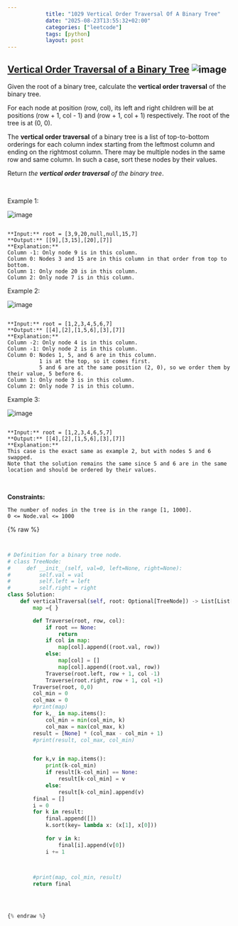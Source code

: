 ```yaml
---
            title: "1029 Vertical Order Traversal Of A Binary Tree"
            date: "2025-08-23T13:55:32+02:00"
            categories: ["leetcode"]
            tags: [python]
            layout: post
---
```

            
## [Vertical Order Traversal of a Binary Tree](https://leetcode.com/problems/vertical-order-traversal-of-a-binary-tree) ![image](https://img.shields.io/badge/Difficulty-Hard-red)

Given the root of a binary tree, calculate the **vertical order traversal** of the binary tree.

For each node at position (row, col), its left and right children will be at positions (row + 1, col - 1) and (row + 1, col + 1) respectively. The root of the tree is at (0, 0).

The **vertical order traversal** of a binary tree is a list of top-to-bottom orderings for each column index starting from the leftmost column and ending on the rightmost column. There may be multiple nodes in the same row and same column. In such a case, sort these nodes by their values.

Return *the **vertical order traversal** of the binary tree*.

 

Example 1:

![image](https://assets.leetcode.com/uploads/2021/01/29/vtree1.jpg)
```

**Input:** root = [3,9,20,null,null,15,7]
**Output:** [[9],[3,15],[20],[7]]
**Explanation:**
Column -1: Only node 9 is in this column.
Column 0: Nodes 3 and 15 are in this column in that order from top to bottom.
Column 1: Only node 20 is in this column.
Column 2: Only node 7 is in this column.
```

Example 2:

![image](https://assets.leetcode.com/uploads/2021/01/29/vtree2.jpg)
```

**Input:** root = [1,2,3,4,5,6,7]
**Output:** [[4],[2],[1,5,6],[3],[7]]
**Explanation:**
Column -2: Only node 4 is in this column.
Column -1: Only node 2 is in this column.
Column 0: Nodes 1, 5, and 6 are in this column.
          1 is at the top, so it comes first.
          5 and 6 are at the same position (2, 0), so we order them by their value, 5 before 6.
Column 1: Only node 3 is in this column.
Column 2: Only node 7 is in this column.

```

Example 3:

![image](https://assets.leetcode.com/uploads/2021/01/29/vtree3.jpg)
```

**Input:** root = [1,2,3,4,6,5,7]
**Output:** [[4],[2],[1,5,6],[3],[7]]
**Explanation:**
This case is the exact same as example 2, but with nodes 5 and 6 swapped.
Note that the solution remains the same since 5 and 6 are in the same location and should be ordered by their values.

```

 

**Constraints:**

	The number of nodes in the tree is in the range [1, 1000].
	0 <= Node.val <= 1000

{% raw %}


```python


# Definition for a binary tree node.
# class TreeNode:
#     def __init__(self, val=0, left=None, right=None):
#         self.val = val
#         self.left = left
#         self.right = right
class Solution:
    def verticalTraversal(self, root: Optional[TreeNode]) -> List[List[int]]:
        map ={ }

        def Traverse(root, row, col):
            if root == None:
                return 
            if col in map:
                map[col].append((root.val, row))
            else:
                map[col] = []
                map[col].append((root.val, row))
            Traverse(root.left, row + 1, col -1)
            Traverse(root.right, row + 1, col +1)
        Traverse(root, 0,0)
        col_min = 0
        col_max = 0
        #print(map)
        for k,_ in map.items():
            col_min = min(col_min, k)
            col_max = max(col_max, k)
        result = [None] * (col_max - col_min + 1)
        #print(result, col_max, col_min)


        for k,v in map.items():
            print(k-col_min)
            if result[k-col_min] == None:
                result[k-col_min] = v
            else:
                result[k-col_min].append(v)
        final = []
        i = 0
        for k in result:
            final.append([])
            k.sort(key= lambda x: (x[1], x[0]))
           
            for v in k:
                final[i].append(v[0])
            i += 1


        
        #print(map, col_min, result)
        return final

        


{% endraw %}
```

